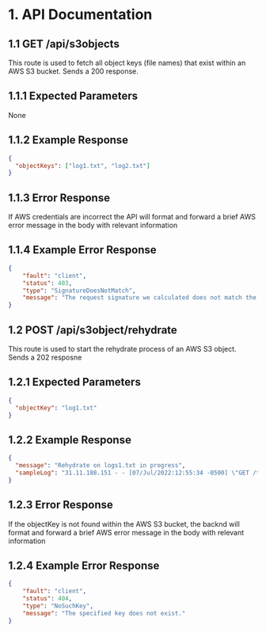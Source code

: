 # 1. API Documentation

## 1.1 GET /api/s3objects
This route is used to fetch all object keys (file names) that exist
within an AWS S3 bucket. Sends a 200 response.

## 1.1.1 Expected Parameters
None

## 1.1.2 Example Response
```json
{
  "objectKeys": ["log1.txt", "log2.txt"]
}
```

## 1.1.3 Error Response
If AWS credentials are incorrect the API will format and forward
a brief AWS error message in the body with relevant information


## 1.1.4 Example Error Response
```json
{
    "fault": "client",
    "status": 403,
    "type": "SignatureDoesNotMatch",
    "message": "The request signature we calculated does not match the signature you provided. Check your key and signing method."
}
```

## 1.2 POST /api/s3object/rehydrate
This route is used to start the rehydrate process of an AWS S3 object. Sends a 202 resposne

## 1.2.1 Expected Parameters
```json
{
  "objectKey": "log1.txt"
}
```

## 1.2.2 Example Response
```json
{
  "message": "Rehydrate on logs1.txt in progress",
  "sampleLog": "31.11.188.151 - - [07/Jul/2022:12:55:34 -0500] \"GET /totam/exercitationem/quidem.css HTTP/1.0\" 200 5004 \"https://www.foster.org/search/\" \"Mozilla/5.0 (X11; Linux x86_64) AppleWebKit/5341 (KHTML, like Gecko) Chrome/13.0.821.0 Safari/5341\""
}
```

## 1.2.3 Error Response
If the objectKey is not found within the AWS S3 bucket, the backnd
will format and forward a brief AWS error message in the body with relevant information

## 1.2.4 Example Error Response
```json
{
    "fault": "client",
    "status": 404,
    "type": "NoSuchKey",
    "message": "The specified key does not exist."
}
```

